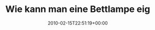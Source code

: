 ---
retweeted: false
source: <a href="http://twitter.com" rel="nofollow">Twitter Web Client</a>
entities:
  hashtags: []
  symbols: []
  user_mentions: []
  urls: []
display_text_range:
- '0'
- '63'
favorite_count: '0'
id_str: '9159357515'
truncated: false
retweet_count: '0'
id: '9159357515'
created_at: Mon Feb 15 22:51:19 +0000 2010
favorited: false
full_text: Wie kann man eine Bettlampe eigentlich so bescheuert aufhängen?
lang: de
tags:
- pesos:twitter
date: '2010-02-15T22:51:19+00:00'
src: https://twitter.com/bascht/status/9159357515
original_url: https://twitter.com/bascht/status/9159357515
type: twitter_tweet
text: Wie kann man eine Bettlampe eigentlich so bescheuert aufhängen?
title: Wie kann man eine Bettlampe eig

---